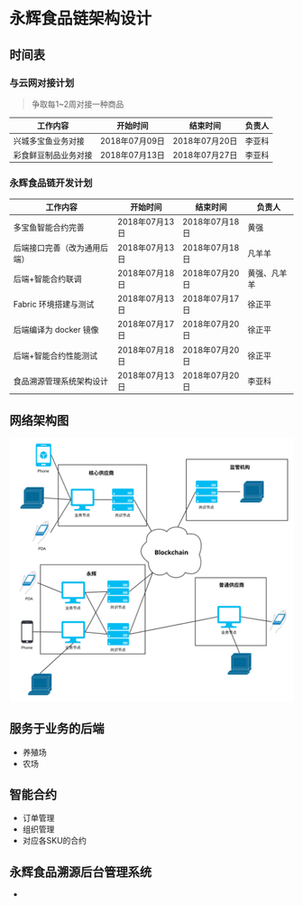 # 永辉食品链架构设计

## 时间表

### 与云网对接计划

> 争取每1~2周对接一种商品

| 工作内容                          | 开始时间     | 结束时间   | 负责人    |
| ----------------------------- | ---------- | --------- | -------- |
| 兴城多宝鱼业务对接  | 2018年07月09日    | 2018年07月20日 | 李亚科  |
| 彩食鲜豆制品业务对接  | 2018年07月13日    | 2018年07月27日 | 李亚科 |

### 永辉食品链开发计划

| 工作内容                          | 开始时间       | 结束时间     | 负责人 |
| ----------------------------- | ------------ | ----------- | ------- |
| 多宝鱼智能合约完善  | 2018年07月13日   | 2018年07月18日 | 黄强 |
| 后端接口完善（改为通用后端） | 2018年07月13日  | 2018年07月18日 | 凡羊羊 |
| 后端+智能合约联调 | 2018年07月18日 | 2018年07月20日 | 黄强、凡羊羊 |
| Fabric 环境搭建与测试 | 2018年07月13日 | 2018年07月17日 | 徐正平 |
| 后端编译为 docker 镜像 | 2018年07月17日 | 2018年07月20日 | 徐正平 |
| 后端+智能合约性能测试 | 2018年07月18日 | 2018年07月20日 | 徐正平 |
| 食品溯源管理系统架构设计 | 2018年07月13日 | 2018年07月20日 | 李亚科 |

## 网络架构图

![网络架构图](images/arch-network-1.svg)

## 服务于业务的后端

- 养殖场
- 农场

## 智能合约

- 订单管理
- 组织管理
- 对应各SKU的合约

## 永辉食品溯源后台管理系统

- 